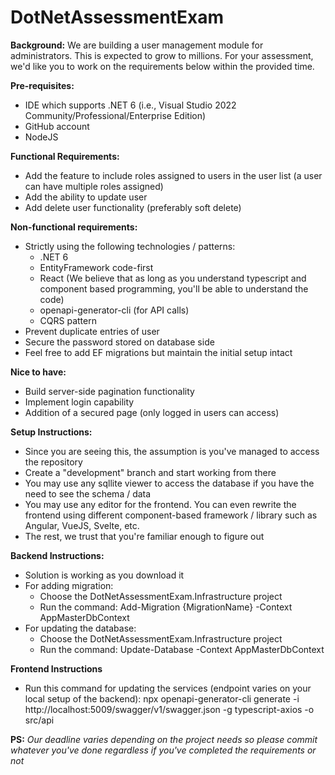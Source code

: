 # DotNetAssessmentExam
**Background:**
We are building a user management module for administrators. This is expected to grow to millions.
For your assessment, we'd like you to work on the requirements below within the provided time.

**Pre-requisites:**
- IDE which supports .NET 6  (i.e., Visual Studio 2022 Community/Professional/Enterprise Edition)
- GitHub account
- NodeJS

**Functional Requirements:**
- Add the feature to include roles assigned to users in the user list (a user can have multiple roles assigned)
- Add the ability to update user
- Add delete user functionality (preferably soft delete)

**Non-functional requirements:**
- Strictly using the following technologies / patterns:
  - .NET 6
  - EntityFramework code-first
  - React (We believe that as long as you understand typescript and component based programming, you'll be able to understand the code)
  - openapi-generator-cli (for API calls)
  - CQRS pattern
- Prevent duplicate entries of user
- Secure the password stored on database side
- Feel free to add EF migrations but maintain the initial setup intact
		
**Nice to have:**
- Build server-side pagination functionality
- Implement login capability
- Addition of a secured page (only logged in users can access)

**Setup Instructions:**
- Since you are seeing this, the assumption is you've managed to access the repository
- Create a "development" branch and start working from there
- You may use any sqllite viewer to access the database if you have the need to see the schema / data
- You may use any editor for the frontend. You can even rewrite the frontend using different component-based framework / library such as Angular, VueJS, Svelte, etc.
- The rest, we trust that you're familiar enough to figure out

**Backend Instructions:**
- Solution is working as you download it
- For adding migration:
  - Choose the DotNetAssessmentExam.Infrastructure project
  - Run the command: Add-Migration {MigrationName} -Context AppMasterDbContext
- For updating the database:
  - Choose the DotNetAssessmentExam.Infrastructure project
  - Run the command: Update-Database -Context AppMasterDbContext

**Frontend Instructions**
- Run this command for updating the services (endpoint varies on your local setup of the backend): npx openapi-generator-cli generate -i http://localhost:5009/swagger/v1/swagger.json -g typescript-axios -o src/api

**PS:** _Our deadline varies depending on the project needs so please commit whatever you've done regardless if you've completed the requirements or not_
